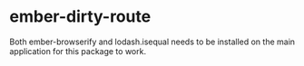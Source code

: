 # ember-dirty-route

Both ember-browserify and lodash.isequal needs to be installed on the main application for this package to work.
